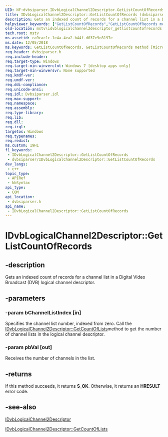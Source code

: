 ```yaml
---
UID: NF:dvbsiparser.IDvbLogicalChannel2Descriptor.GetListCountOfRecords
title: IDvbLogicalChannel2Descriptor::GetListCountOfRecords (dvbsiparser.h)
description: Gets an indexed count of records for a channel list in a Digital Video Broadcast (DVB) logical channel descriptor.
helpviewer_keywords: ["GetListCountOfRecords","GetListCountOfRecords method [Microsoft TV Technologies]","GetListCountOfRecords method [Microsoft TV Technologies]","IDvbLogicalChannel2Descriptor interface","IDvbLogicalChannel2Descriptor interface [Microsoft TV Technologies]","GetListCountOfRecords method","IDvbLogicalChannel2Descriptor.GetListCountOfRecords","IDvbLogicalChannel2Descriptor::GetListCountOfRecords","dvbsiparser/IDvbLogicalChannel2Descriptor::GetListCountOfRecords","mstv.idvblogicalchannel2descriptor_getlistcountofrecords"]
old-location: mstv\idvblogicalchannel2descriptor_getlistcountofrecords.htm
tech.root: mstv
ms.assetid: ca9cac1c-1e4a-4ea2-b44f-d037e9e8197e
ms.date: 12/05/2018
ms.keywords: GetListCountOfRecords, GetListCountOfRecords method [Microsoft TV Technologies], GetListCountOfRecords method [Microsoft TV Technologies],IDvbLogicalChannel2Descriptor interface, IDvbLogicalChannel2Descriptor interface [Microsoft TV Technologies],GetListCountOfRecords method, IDvbLogicalChannel2Descriptor.GetListCountOfRecords, IDvbLogicalChannel2Descriptor::GetListCountOfRecords, dvbsiparser/IDvbLogicalChannel2Descriptor::GetListCountOfRecords, mstv.idvblogicalchannel2descriptor_getlistcountofrecords
req.header: dvbsiparser.h
req.include-header: 
req.target-type: Windows
req.target-min-winverclnt: Windows 7 [desktop apps only]
req.target-min-winversvr: None supported
req.kmdf-ver: 
req.umdf-ver: 
req.ddi-compliance: 
req.unicode-ansi: 
req.idl: Dvbsiparser.idl
req.max-support: 
req.namespace: 
req.assembly: 
req.type-library: 
req.lib: 
req.dll: 
req.irql: 
targetos: Windows
req.typenames: 
req.redist: 
ms.custom: 19H1
f1_keywords:
 - IDvbLogicalChannel2Descriptor::GetListCountOfRecords
 - dvbsiparser/IDvbLogicalChannel2Descriptor::GetListCountOfRecords
dev_langs:
 - c++
topic_type:
 - APIRef
 - kbSyntax
api_type:
 - COM
api_location:
 - dvbsiparser.h
api_name:
 - IDvbLogicalChannel2Descriptor::GetListCountOfRecords
---
```


# IDvbLogicalChannel2Descriptor::GetListCountOfRecords


## -description

Gets an indexed count of records for a channel list in a Digital Video Broadcast (DVB) logical channel descriptor.

## -parameters

### -param bChannelListIndex [in]

Specifies the channel list number,
  indexed from zero. Call the <a href="/previous-versions/windows/desktop/api/dvbsiparser/nf-dvbsiparser-idvblogicalchanneldescriptor-getcountofrecords">IDvbLogicalChannel2Descriptor::GetCountOfLists</a>method to get the number of channel lists in the logical channel descriptor.

### -param pbVal [out]

Receives the number of channels in the list.

## -returns

If this method succeeds, it returns <b xmlns:loc="http://microsoft.com/wdcml/l10n">S_OK</b>. Otherwise, it returns an <b xmlns:loc="http://microsoft.com/wdcml/l10n">HRESULT</b> error code.

## -see-also

<a href="/previous-versions/windows/desktop/api/dvbsiparser/nn-dvbsiparser-idvblogicalchannel2descriptor">IDvbLogicalChannel2Descriptor</a>



<a href="/previous-versions/windows/desktop/api/dvbsiparser/nf-dvbsiparser-idvblogicalchanneldescriptor-getcountofrecords">IDvbLogicalChannel2Descriptor::GetCountOfLists</a>


